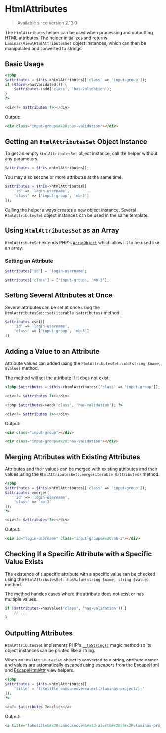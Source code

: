 # HtmlAttributes

> Available since version 2.13.0

The `HtmlAttributes` helper can be used when processing and outputting HTML attributes.
The helper initializes and returns `Laminas\View\HtmlAttributesSet` object instances, which can then be manipulated and converted to strings.

## Basic Usage

```php
<?php
$attributes = $this->htmlAttributes(['class' => 'input-group']);
if ($form->hasValidated()) {
    $attributes->add('class', 'has-validation');
}
?>

<div<?= $attributes ?>></div>
```

Output:

```html
<div class="input-group&#x20;has-validation"></div>
```

## Getting an `HtmlAttributesSet` Object Instance

To get an empty `HtmlAttributesSet` object instance, call the helper without any parameters.

```php
$attributes = $this->htmlAttributes();
```

You may also set one or more attributes at the same time.

```php
$attributes = $this->htmlAttributes([
    'id' => 'login-username',
    'class' => ['input-group', 'mb-3']
]);
```

Calling the helper always creates a new object instance.
Several `HtmlAttributesSet` object instances can be used in the same template.

## Using `HtmlAttributesSet` as an Array

`HtmlAttributeSet` extends PHP's [`ArrayObject`](https://www.php.net/manual/en/class.arrayobject.php) which allows it to be used like an array.

### Setting an Attribute

```php
$attributes['id'] = 'login-username';

$attributes['class'] = ['input-group', 'mb-3'];
```

## Setting Several Attributes at Once

Several attributes can be set at once using the `HtmlAttributesSet::set(iterable $attributes)` method.

```php
$attributes->set([
    'id' => 'login-username',
    'class' => ['input-group', 'mb-3']
])
```

## Adding a Value to an Attribute

Attribute values can added using the `HtmlAttributesSet::add(string $name, $value)` method.

The method will set the attribute if it does not exist.

```php
<?php $attributes = $this->htmlAttributes(['class' => 'input-group']); ?>

<div<?= $attributes ?>></div>

<?php $attributes->add('class', 'has-validation'); ?>

<div<?= $attributes ?>></div>
```

Output:

```html
<div class="input-group"></div>

<div class="input-group&#x20;has-validation"></div>
```

## Merging Attributes with Existing Attributes

Attributes and their values can be merged with existing attributes and their values using the `HtmlAttributesSet::merge(iterable $attributes)` method.

```php
<?php
$attributes = $this->htmlAttributes(['class' => 'input-group']);
$attributes->merge([
    'id' => 'login-username',
    'class' => 'mb-3'
]);
?>

<div<?= $attributes ?>></div>
```

Output:

```html
<div id="login-username" class="input-group&#x20;mb-3"></div>
```

## Checking If a Specific Attribute with a Specific Value Exists

The existence of a specific attribute with a specific value can be checked using the `HtmlAttributesSet::hasValue(string $name, string $value)` method.

The method handles cases where the attribute does not exist or has multiple values.

```php
if ($attributes->hasValue('class', 'has-validation')) {
    // ...
}
```

## Outputting Attributes

`HtmlAttributesSet` implements PHP's [`__toString()`](https://www.php.net/manual/en/language.oop5.magic.php#object.tostring) magic method so its object instances can be printed like a string.

When an `HtmlAttributesSet` object is converted to a string, attribute names and values are automatically escaped using escapers from the [EscapeHtml](https://docs.laminas.dev/laminas-view/helpers/escape/#escapehtml) and [EscapeHtmlAttr](https://docs.laminas.dev/laminas-view/helpers/escape/#escapehtmlattr) view helpers.

```php
<?php
$attributes = $this->htmlAttributes([
    'title' = 'faketitle onmouseover=alert(/laminas-project/);'
]);
?>

<a<?= $attributes ?>>click</a>
```

Output:

```html
<a title="faketitle&#x20;onmouseover&#x3D;alert&#x28;&#x2F;laminas-project&#x2F;&#x29;&#x3B;">click</a>
```
